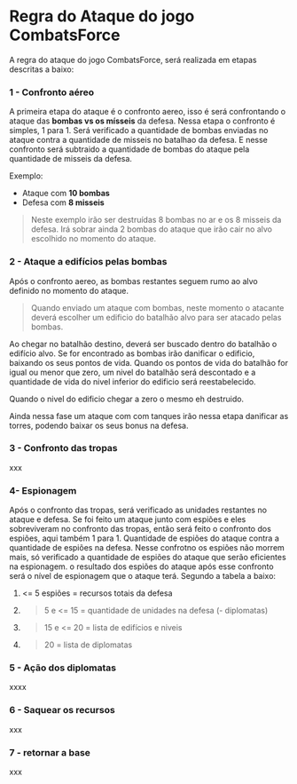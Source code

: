 # Regra do Ataque do jogo CombatsForce

A regra do ataque do jogo CombatsForce, será realizada em etapas descritas a baixo:

### 1 - Confronto aéreo
A primeira etapa do ataque é o confronto aereo, isso é será confrontando o ataque das **bombas vs os mísseis** da defesa.
Nessa etapa o confronto é simples, 1 para 1.
Será verificado a quantidade de bombas enviadas no ataque contra a quantidade de misseis no batalhao da defesa. E nesse confronto será subtraido a quantidade de bombas do ataque pela quantidade de misseis da defesa.

Exemplo:
 - Ataque com **10 bombas**
 - Defesa com **8 misseis**

> Neste exemplo irão ser destruídas 8 bombas no ar e os 8 misseis da defesa. Irá sobrar ainda 2 bombas do ataque que irão cair no alvo escolhido no momento do ataque.

### 2  - Ataque a edifícios pelas bombas
Após o confronto aereo, as bombas restantes seguem rumo ao alvo definido no momento do ataque.
> Quando enviado um ataque com bombas, neste momento o atacante deverá escolher um edificio do batalhão alvo para ser atacado pelas bombas.

Ao chegar no batalhão destino, deverá ser buscado dentro do batalhão o edifício alvo. Se for encontrado as bombas irão danificar o edificio, baixando os seus pontos de vida. 
Quando os pontos de vida do batalhão for igual ou menor que zero, um nivel do batalhão será descontado e a quantidade de vida do nivel inferior do edificio será reestabelecido.

Quando o nivel do edificio chegar a zero o mesmo eh destruido.

Ainda nessa fase um ataque com com tanques irão nessa etapa danificar as torres, podendo baixar os seus bonus na defesa.

### 3 - Confronto das tropas
xxx

### 4- Espionagem
Após o confronto das tropas, será verificado as unidades restantes no ataque e defesa. Se foi feito um ataque junto com espiões e eles sobreviveram no confronto das tropas, então será feito o confronto dos espiões, aqui também 1 para 1. Quantidade de espiões do ataque contra a quantidade de espiões na defesa. Nesse confrotno os espiões não morrem mais, só verificado a quantidade de espiões do ataque que serão eficientes na espionagem. o resultado dos espiões do ataque após esse confronto será o nível de espionagem que o ataque terá.
Segundo a tabela a baixo:

1. <= 5 espiões  = recursos totais da defesa
2. > 5 e <= 15 = quantidade de unidades na defesa (- diplomatas)
3. > 15 e <= 20 = lista de edifícios e niveis
4. > 20 = lista de diplomatas

### 5 - Ação dos diplomatas
xxxx

### 6 - Saquear os recursos
xxx

### 7 - retornar a base
xxx